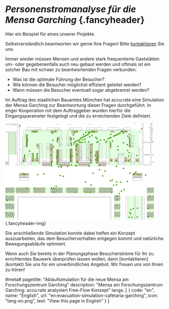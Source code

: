 # *Personenstromanalyse für die Mensa Garching* {.fancyheader}

Hier ein Beispiel für eines unserer Projekte.

Selbstverständlich beantworten wir gerne Ihre Fragen!
Bitte [kontaktieren](kontakt) Sie uns.

Immer wieder müssen Mensen und andere stark frequentierte Gaststätten um- oder gegebenenfalls auch neu gebaut werden und oftmals ist ein solcher Bau mit schwer zu beantwortenden Fragen verbunden:

- Was ist die optimale Führung der Besucher?
- Wie können die Besucher möglichst effizient geleitet werden?
- Wann müssen die Besucher eventuell sogar abgebremst werden?

Im Auftrag des staatlichen Bauamtes München hat accu:rate eine Simulation der Mensa Garching zur Beantwortung dieser Fragen durchgeführt. In enger Kooperation mit dem Auftraggeber wurden hierfür die Eingangsparameter festgelegt und die zu erreichenden Ziele definiert. 

![](/img/referenzen/OG.png) {.fancyheader-img}

Die anschließende Simulation konnte dabei helfen ein Konzept auszuarbeiten, das dem Besucherverhalten entgegen kommt und natürliche Bewegungsabläufe optimiert.

Wenn auch Sie bereits in der Planungsphase Besucherströme für Ihr zu errichtendes Bauwerk überprüfen lassen wollen, dann [kontaktieren] (kontakt) Sie uns für ein unverbindliches Angebot. Wir freuen uns von Ihnen zu hören!

#meta#
pagetitle: "Ablaufsimulation für die neue Mensa am Forschungszentrum Garching"
description: "Mensa am Forschungszentrum Garching: accu:rate analysiert Free-Flow Konzept"
langs: [
    { code: "en", name: "English", url: "en:evacuation-simulation-cafetaria-garching", icon: "lang-en.png", text: "View this page in English" }
]


